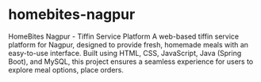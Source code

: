 # homebites-nagpur
HomeBites Nagpur - Tiffin Service Platform A web-based tiffin service platform for Nagpur, designed to provide fresh, homemade meals with an easy-to-use interface. Built using HTML, CSS, JavaScript, Java (Spring Boot), and MySQL, this project ensures a seamless experience for users to explore meal options, place orders.
